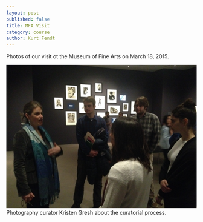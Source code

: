 ```yaml
---
layout: post
published: false
title: MFA Visit
category: course
author: Kurt Fendt
---
```


Photos of our visit ot the Museum of Fine Arts on March 18, 2015.

![IMG_2072.JPG](/assets/IMG_2072.JPG)
Photography curator Kristen Gresh about the curatorial process.


